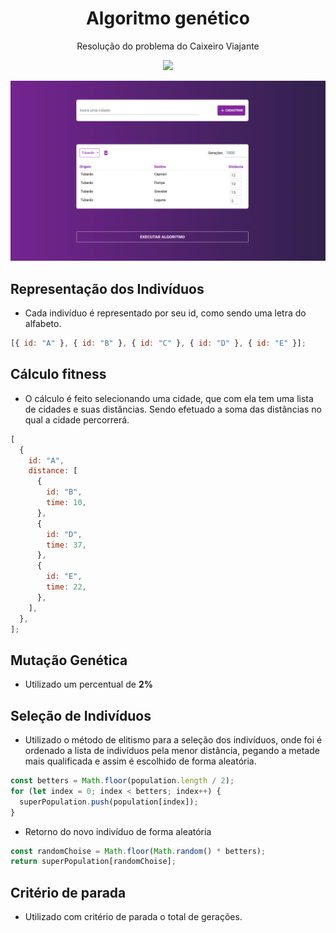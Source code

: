 <h1 align="center">Algoritmo genético</h1>
<p align="center">Resolução do problema do Caixeiro Viajante</p>
<p align="center">
  <a aria-label="Github Pages" href="https://dioumedeiros.github.io/genetic-algorithm/">
    <img src="https://img.shields.io/badge/genetic-algorithm-blueviolet" />
  </a>
</p>

![](github/genetico.png)

## Representação dos Indivíduos

- Cada indivíduo é representado por seu id, como sendo uma letra do alfabeto.

```js
[{ id: "A" }, { id: "B" }, { id: "C" }, { id: "D" }, { id: "E" }];
```

## Cálculo fitness

- O cálculo é feito selecionando uma cidade, que com ela tem uma lista de cidades e suas distâncias. Sendo efetuado a soma das distâncias no qual a cidade percorrerá.

```js
[
  {
    id: "A",
    distance: [
      {
        id: "B",
        time: 10,
      },
      {
        id: "D",
        time: 37,
      },
      {
        id: "E",
        time: 22,
      },
    ],
  },
];
```

## Mutação Genética

- Utilizado um percentual de **2%**

## Seleção de Indivíduos

- Utilizado o método de elitismo para a seleção dos indivíduos, onde foi é ordenado a lista de indivíduos pela menor distância, pegando a metade mais qualificada e assim é escolhido de forma aleatória.

```js
const betters = Math.floor(population.length / 2);
for (let index = 0; index < betters; index++) {
  superPopulation.push(population[index]);
}
```

- Retorno do novo indivíduo de forma aleatória

```js
const randomChoise = Math.floor(Math.random() * betters);
return superPopulation[randomChoise];
```

## Critério de parada

- Utilizado com critério de parada o total de gerações.
